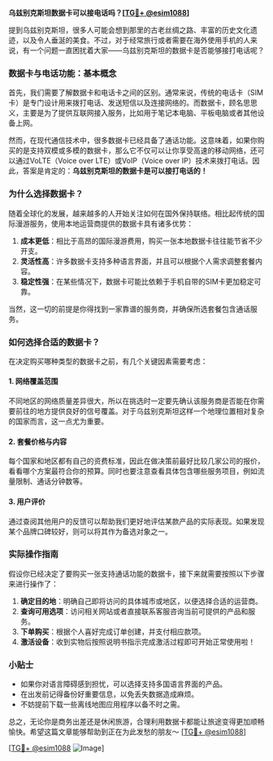 **乌兹别克斯坦数据卡可以接电话吗？[[TG💪+ @esim1088](https://t.me/s/esim1088)]**

提到乌兹别克斯坦，很多人可能会想到那里的古老丝绸之路、丰富的历史文化遗迹，以及令人垂涎的美食。不过，对于经常旅行或者需要在海外使用手机的人来说，有一个问题一直困扰着大家——乌兹别克斯坦的数据卡是否能够接打电话呢？

### 数据卡与电话功能：基本概念

首先，我们需要了解数据卡和电话卡之间的区别。通常来说，传统的电话卡（SIM卡）是专门设计用来拨打电话、发送短信以及连接网络的。而数据卡，顾名思思义，主要是为了提供互联网接入服务，比如用于笔记本电脑、平板电脑或者其他设备上网。

然而，在现代通信技术中，很多数据卡已经具备了通话功能。这意味着，如果你购买的是支持双模或多模的数据卡，那么它不仅可以让你享受高速的移动网络，还可以通过VoLTE（Voice over LTE）或VoIP（Voice over IP）技术来拨打电话。因此，答案是肯定的：**乌兹别克斯坦的数据卡是可以接打电话的！**

### 为什么选择数据卡？

随着全球化的发展，越来越多的人开始关注如何在国外保持联络。相比起传统的国际漫游服务，使用本地运营商提供的数据卡具有诸多优势：

1. **成本更低**：相比于高昂的国际漫游费用，购买一张本地数据卡往往能节省不少开支。
2. **灵活性高**：许多数据卡支持多种语言界面，并且可以根据个人需求调整套餐内容。
3. **稳定性强**：在某些情况下，数据卡可能比依赖于手机自带的SIM卡更加稳定可靠。

当然，这一切的前提是你得找到一家靠谱的服务商，并确保所选套餐包含通话服务。

### 如何选择合适的数据卡？

在决定购买哪种类型的数据卡之前，有几个关键因素需要考虑：

#### 1. 网络覆盖范围
不同地区的网络质量差异很大，所以在挑选时一定要先确认该服务商是否能在你需要前往的地方提供良好的信号覆盖。对于乌兹别克斯坦这样一个地理位置相对复杂的国家而言，这一点尤为重要。

#### 2. 套餐价格与内容
每个国家和地区都有自己的资费标准，因此在做决策前最好比较几家公司的报价，看看哪个方案最符合你的预算。同时也要注意查看具体包含哪些服务项目，例如流量限制、通话分钟数等。

#### 3. 用户评价
通过查阅其他用户的反馈可以帮助我们更好地评估某款产品的实际表现。如果发现某个品牌口碑较好，则可以将其作为备选对象之一。

### 实际操作指南

假设你已经决定了要购买一张支持通话功能的数据卡，接下来就需要按照以下步骤来进行操作了：

1. **确定目的地**：明确自己即将访问的具体城市或地区，以便选择合适的运营商。
2. **查询可用选项**：访问相关网站或者直接联系客服咨询当前可提供的产品和服务。
3. **下单购买**：根据个人喜好完成订单创建，并支付相应款项。
4. **激活设备**：收到实物后按照说明书指示完成激活过程即可开始正常使用啦！

### 小贴士

- 如果你对语言障碍感到担忧，可以选择支持多国语言界面的产品。
- 在出发前记得备份好重要信息，以免丢失数据造成麻烦。
- 不妨提前下载一些离线地图应用程序以备不时之需。

总之，无论你是商务出差还是休闲旅游，合理利用数据卡都能让旅途变得更加顺畅愉快。希望这篇文章能够帮助到正在为此发愁的朋友～ [[TG💪+ @esim1088](https://t.me/s/esim1088)]

[[TG💪+ @esim1088](https://t.me/s/esim1088) ![Image](https://i.postimg.cc/4NQfJmqS/Snipaste-2025-05-13-00-14-12.png)]